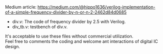 Medium article:  https://medium.com/@hippo1636/verilog-implementation-of-a-simple-frequency-divider-by-n-or-n-2-2462d84d0685

- div.v: The code of frequency divider by 2.5 with Verilog.
- div_tb.v: testbench of div.v.

It's acceptable to use these files without commercial utilization.  
Feel free to comments the coding and welcome ant interactions of digital IC design.
